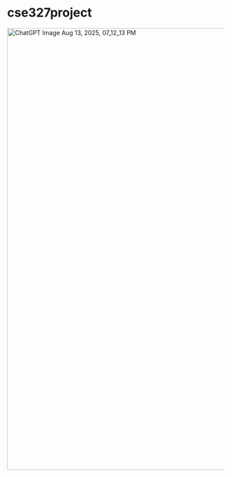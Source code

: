 # cse327project
<img width="1536" height="1024" alt="ChatGPT Image Aug 13, 2025, 07_12_13 PM" src="https://github.com/user-attachments/assets/9195be31-d343-459d-b31f-13351000eeb1" />
